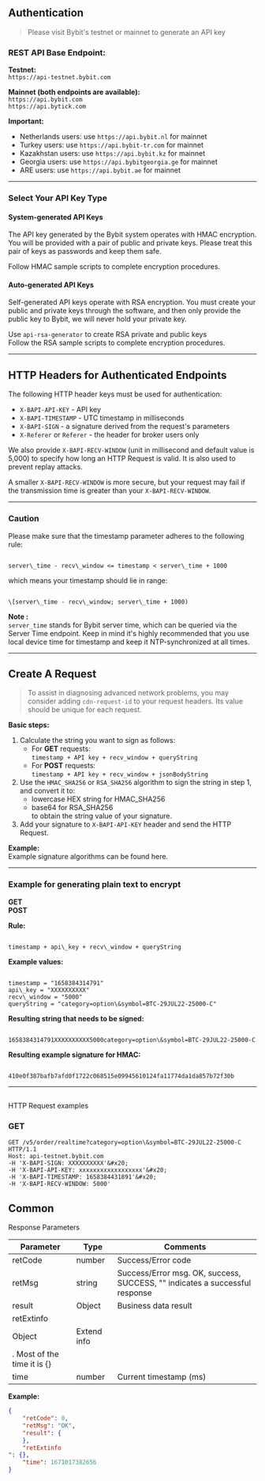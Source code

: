 ## Authentication

> Please visit Bybit's testnet or mainnet to generate an API key

### REST API Base Endpoint:

**Testnet:**  
`https://api-testnet.bybit.com`

**Mainnet (both endpoints are available):**  
`https://api.bybit.com`  
`https://api.bytick.com`

**Important:**
- Netherlands users: use `https://api.bybit.nl` for mainnet
- Turkey users: use `https://api.bybit-tr.com` for mainnet
- Kazakhstan users: use `https://api.bybit.kz` for mainnet
- Georgia users: use `https://api.bybitgeorgia.ge` for mainnet
- ARE users: use `https://api.bybit.ae` for mainnet

---

### Select Your API Key Type

#### System-generated API Keys
The API key generated by the Bybit system operates with HMAC encryption. You will be provided with a pair of public and private keys. Please treat this pair of keys as passwords and keep them safe.

Follow HMAC sample scripts to complete encryption procedures.

#### Auto-generated API Keys
Self-generated API keys operate with RSA encryption. You must create your public and private keys through the software, and then only provide the public key to Bybit, we will never hold your private key.

Use `api-rsa-generator` to create RSA private and public keys  
Follow the RSA sample scripts to complete encryption procedures.

---

## HTTP Headers for Authenticated Endpoints
The following HTTP header keys must be used for authentication:

- `X-BAPI-API-KEY` - API key
- `X-BAPI-TIMESTAMP` - UTC timestamp in milliseconds
- `X-BAPI-SIGN` - a signature derived from the request's parameters
- `X-Referer` or `Referer` - the header for broker users only

We also provide `X-BAPI-RECV-WINDOW` (unit in millisecond and default value is 5,000) to specify how long an 
HTTP Request is valid. It is also used to prevent replay attacks.

A smaller `X-BAPI-RECV-WINDOW` is more secure, but your request may fail if the transmission time is greater than your `X-BAPI-RECV-WINDOW`.

---

### Caution
Please make sure that the timestamp parameter adheres to the following rule:

```

server\_time - recv\_window <= timestamp < server\_time + 1000

```

which means your timestamp should lie in range:

```

\[server\_time - recv\_window; server\_time + 1000)

```

**Note
:**  
`server_time` stands for Bybit server time, which can be queried via the Server Time endpoint. Keep in mind it's highly recommended that you use local device time for timestamp and keep it NTP-synchronized at all times.

---

## Create A Request
> To assist in diagnosing advanced network problems, you may consider adding `cdn-request-id` to your request headers. Its value should be unique for each request.

**Basic steps:**
1. Calculate the string you want to sign as follows:  
   - For **GET** requests:  
     `timestamp + API key + recv_window + queryString`  
   - For **POST** requests:  
     `timestamp + API key + recv_window + jsonBodyString`
2. Use the `HMAC_SHA256` or `RSA_SHA256` algorithm to sign the string in step 1, and convert it to:  
   - lowercase HEX string for HMAC_SHA256  
   - base64 for RSA_SHA256  
   to obtain the string value of your signature.
3. Add your signature to `X-BAPI-API-KEY` header and send the 
HTTP Request.

**Example:**  
Example signature algorithms can be found here.

---

### Example for generating plain text to encrypt

**GET**  
**POST**

**Rule:**  
```

timestamp + api\_key + recv\_window + queryString

```

**Example values:**
```

timestamp = "1658384314791"
api\_key = "XXXXXXXXXX"
recv\_window = "5000"
queryString = "category=option\&symbol=BTC-29JUL22-25000-C"

```

**Resulting string that needs to be signed:**
```

1658384314791XXXXXXXXXX5000category=option\&symbol=BTC-29JUL22-25000-C

```

**Resulting example signature for HMAC:**
```

410e0f387bafb7afd0f1722c068515e09945610124fa11774da1da857b72f30b

```

---

## 
HTTP Request examples

### GET

```http
GET /v5/order/realtime?category=option\&symbol=BTC-29JUL22-25000-C HTTP/1.1
Host: api-testnet.bybit.com
-H 'X-BAPI-SIGN: XXXXXXXXXX'&#x20;
-H 'X-BAPI-API-KEY: xxxxxxxxxxxxxxxxxx'&#x20;
-H 'X-BAPI-TIMESTAMP: 1658384431891'&#x20;
-H 'X-BAPI-RECV-WINDOW: 5000'
```


## Common 
Response Parameters

| Parameter   | Type   | Comments                                                                 |
|-------------|--------|--------------------------------------------------------------------------|
| retCode     | number | Success/Error code                                                       |
| retMsg      | string | Success/Error msg. OK, success, SUCCESS, "" indicates a successful response |
| result      | Object | Business data result                                                     |
| retExtinfo
  | Object | Extend info
. Most of the time it is {}                                   |
| time        | number | Current timestamp (ms)                                                   |

**Example:**
````json
{
    "retCode": 0,
    "retMsg": "OK",
    "result": {
    },
    "retExtinfo
": {},
    "time": 1671017382656
}
````

